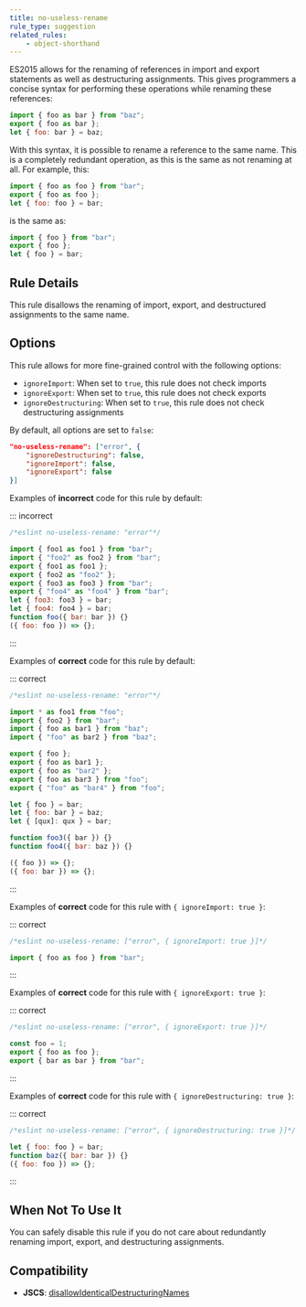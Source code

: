 ```yaml
---
title: no-useless-rename
rule_type: suggestion
related_rules:
    - object-shorthand
---
```


ES2015 allows for the renaming of references in import and export statements as well as destructuring assignments. This gives programmers a concise syntax for performing these operations while renaming these references:

```js
import { foo as bar } from "baz";
export { foo as bar };
let { foo: bar } = baz;
```

With this syntax, it is possible to rename a reference to the same name. This is a completely redundant operation, as this is the same as not renaming at all. For example, this:

```js
import { foo as foo } from "bar";
export { foo as foo };
let { foo: foo } = bar;
```

is the same as:

```js
import { foo } from "bar";
export { foo };
let { foo } = bar;
```

## Rule Details

This rule disallows the renaming of import, export, and destructured assignments to the same name.

## Options

This rule allows for more fine-grained control with the following options:

-   `ignoreImport`: When set to `true`, this rule does not check imports
-   `ignoreExport`: When set to `true`, this rule does not check exports
-   `ignoreDestructuring`: When set to `true`, this rule does not check destructuring assignments

By default, all options are set to `false`:

```json
"no-useless-rename": ["error", {
    "ignoreDestructuring": false,
    "ignoreImport": false,
    "ignoreExport": false
}]
```

Examples of **incorrect** code for this rule by default:

::: incorrect

```js
/*eslint no-useless-rename: "error"*/

import { foo1 as foo1 } from "bar";
import { "foo2" as foo2 } from "bar";
export { foo1 as foo1 };
export { foo2 as "foo2" };
export { foo3 as foo3 } from "bar";
export { "foo4" as "foo4" } from "bar";
let { foo3: foo3 } = bar;
let { foo4: foo4 } = bar;
function foo({ bar: bar }) {}
({ foo: foo }) => {};
```

:::

Examples of **correct** code for this rule by default:

::: correct

```js
/*eslint no-useless-rename: "error"*/

import * as foo1 from "foo";
import { foo2 } from "bar";
import { foo as bar1 } from "baz";
import { "foo" as bar2 } from "baz";

export { foo };
export { foo as bar1 };
export { foo as "bar2" };
export { foo as bar3 } from "foo";
export { "foo" as "bar4" } from "foo";

let { foo } = bar;
let { foo: bar } = baz;
let { [qux]: qux } = bar;

function foo3({ bar }) {}
function foo4({ bar: baz }) {}

({ foo }) => {};
({ foo: bar }) => {};
```

:::

Examples of **correct** code for this rule with `{ ignoreImport: true }`:

::: correct

```js
/*eslint no-useless-rename: ["error", { ignoreImport: true }]*/

import { foo as foo } from "bar";
```

:::

Examples of **correct** code for this rule with `{ ignoreExport: true }`:

::: correct

```js
/*eslint no-useless-rename: ["error", { ignoreExport: true }]*/

const foo = 1;
export { foo as foo };
export { bar as bar } from "bar";
```

:::

Examples of **correct** code for this rule with `{ ignoreDestructuring: true }`:

::: correct

```js
/*eslint no-useless-rename: ["error", { ignoreDestructuring: true }]*/

let { foo: foo } = bar;
function baz({ bar: bar }) {}
({ foo: foo }) => {};
```

:::

## When Not To Use It

You can safely disable this rule if you do not care about redundantly renaming import, export, and destructuring assignments.

## Compatibility

-   **JSCS**: [disallowIdenticalDestructuringNames](https://jscs-dev.github.io/rule/disallowIdenticalDestructuringNames)
